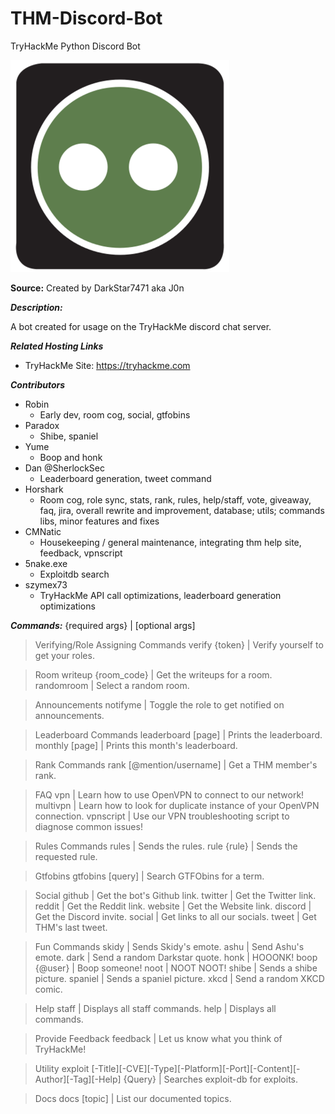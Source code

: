 # THM-Discord-Bot
TryHackMe Python Discord Bot

![alt text](/images/computer.png?raw=true "Box Bot Logo")

**Source:** Created by DarkStar7471 aka J0n


***Description:***

​A bot created for usage on the TryHackMe discord chat server.


***Related Hosting Links***

- TryHackMe Site: https://tryhackme.com


***Contributors***

- Robin
  - Early dev, room cog, social, gtfobins
- Paradox
  - Shibe, spaniel
- Yume
  - Boop and honk
- Dan @SherlockSec
  - Leaderboard generation, tweet command
- Horshark
  - Room cog, role sync, stats, rank, rules, help/staff, vote, giveaway, faq, jira, overall rewrite and improvement, database; utils; commands libs, minor features and fixes
- CMNatic
  - Housekeeping / general maintenance, integrating thm help site, feedback, vpnscript
- 5nake.exe
  - Exploitdb search
- szymex73
  - TryHackMe API call optimizations, leaderboard generation optimizations


***Commands:***
{required args} | [optional args]

> Verifying/Role Assigning Commands
verify {token} | Verify yourself to get your roles.

> Room
writeup {room_code} | Get the writeups for a room.
randomroom | Select a random room.

> Announcements
notifyme | Toggle the role to get notified on announcements.

> Leaderboard Commands
leaderboard [page] | Prints the leaderboard.
monthly [page] | Prints this month's leaderboard.

> Rank Commands
rank [@mention/username] | Get a THM member's rank.

> FAQ
vpn | Learn how to use OpenVPN to connect to our network!
multivpn | Learn how to look for duplicate instance of your OpenVPN connection.
vpnscript | Use our VPN troubleshooting script to diagnose common issues!

> Rules Commands
rules | Sends the rules.
rule {rule} | Sends the requested rule.

> Gtfobins
gtfobins [query] | Search GTFObins for a term.

> Social
github | Get the bot's Github link.
twitter | Get the Twitter link.
reddit | Get the Reddit link.
website | Get the Website link.
discord | Get the Discord invite.
social | Get links to all our socials.
tweet | Get THM's last tweet.

> Fun Commands
skidy | Sends Skidy's emote.
ashu | Send Ashu's emote.
dark | Send a random Darkstar quote.
honk | HOOONK!
boop {@user} | Boop someone!
noot | NOOT NOOT!
shibe | Sends a shibe picture.
spaniel | Sends a spaniel picture.
xkcd | Send a random XKCD comic.

> Help
staff | Displays all staff commands.
help | Displays all commands.

> Provide Feedback
feedback | Let us know what you think of TryHackMe!

> Utility
exploit [-Title][-CVE][-Type][-Platform][-Port][-Content][-Author][-Tag][-Help] {Query} | Searches exploit-db for exploits.

> Docs
docs [topic] | List our documented topics.
